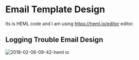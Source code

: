 # Email Template Design

Its is HEML code and I am using https://heml.io/editor editor.

## Logging Trouble Email Design
![2018-02-06-09-42-heml io](https://user-images.githubusercontent.com/4268709/35841944-0cb9e1fc-0b25-11e8-8494-c4bf59768d28.png)
